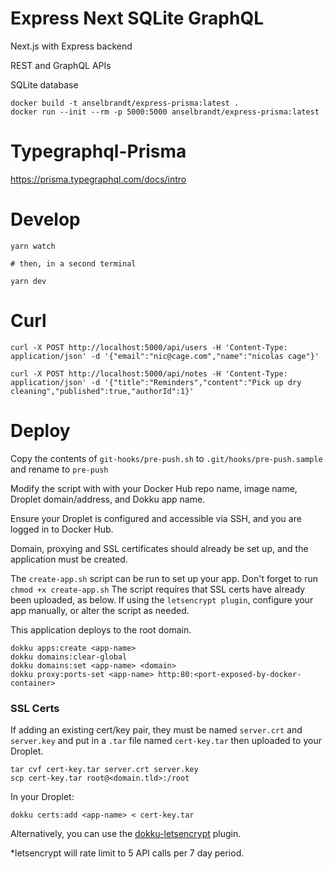 # Express Next SQLite GraphQL

Next.js with Express backend

REST and GraphQL APIs

SQLite database

```
docker build -t anselbrandt/express-prisma:latest .
docker run --init --rm -p 5000:5000 anselbrandt/express-prisma:latest
```

# Typegraphql-Prisma

https://prisma.typegraphql.com/docs/intro

# Develop

```
yarn watch

# then, in a second terminal

yarn dev
```

# Curl

```
curl -X POST http://localhost:5000/api/users -H 'Content-Type: application/json' -d '{"email":"nic@cage.com","name":"nicolas cage"}'

curl -X POST http://localhost:5000/api/notes -H 'Content-Type: application/json' -d '{"title":"Reminders","content":"Pick up dry cleaning","published":true,"authorId":1}'
```

# Deploy

Copy the contents of `git-hooks/pre-push.sh` to `.git/hooks/pre-push.sample` and rename to `pre-push`

Modify the script with with your Docker Hub repo name, image name, Droplet domain/address, and Dokku app name.

Ensure your Droplet is configured and accessible via SSH, and you are logged in to Docker Hub.

Domain, proxying and SSL certificates should already be set up, and the application must be created.

The `create-app.sh` script can be run to set up your app. Don't forget to run `chmod +x create-app.sh` The script requires that SSL certs have already been uploaded, as below. If using the `letsencrypt plugin`, configure your app manually, or alter the script as needed.

This application deploys to the root domain.

```
dokku apps:create <app-name>
dokku domains:clear-global
dokku domains:set <app-name> <domain>
dokku proxy:ports-set <app-name> http:80:<port-exposed-by-docker-container>
```

### SSL Certs

If adding an existing cert/key pair, they must be named `server.crt` and `server.key` and put in a `.tar` file named `cert-key.tar` then uploaded to your Droplet.

```
tar cvf cert-key.tar server.crt server.key
scp cert-key.tar root@<domain.tld>:/root
```

In your Droplet:

```
dokku certs:add <app-name> < cert-key.tar
```

Alternatively, you can use the [dokku-letsencrypt](https://github.com/dokku/dokku-letsencrypt) plugin.

\*letsencrypt will rate limit to 5 API calls per 7 day period.

